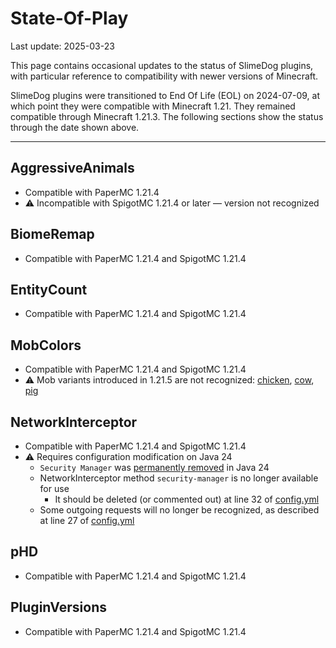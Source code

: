# State-Of-Play
Last update: 2025-03-23

This page contains occasional updates to the status of SlimeDog plugins,
with particular reference to compatibility with newer versions of Minecraft.

SlimeDog plugins were transitioned to End Of Life (EOL) on 2024-07-09,
at which point they were compatible with Minecraft 1.21.
They remained compatible through Minecraft 1.21.3.
The following sections show the status through the date shown above.

-----

## AggressiveAnimals
- Compatible with PaperMC 1.21.4
- ⚠️ Incompatible with SpigotMC 1.21.4 or later &mdash; version not recognized

## BiomeRemap
- Compatible with PaperMC 1.21.4 and SpigotMC 1.21.4

## EntityCount
- Compatible with PaperMC 1.21.4 and SpigotMC 1.21.4

## MobColors
- Compatible with PaperMC 1.21.4 and SpigotMC 1.21.4
- ⚠️ Mob variants introduced in 1.21.5 are not recognized: [chicken](https://minecraft.wiki/w/Chicken#Variants), [cow](https://minecraft.wiki/w/Cow#Variants), [pig](https://minecraft.wiki/w/Pig#Variants)

## NetworkInterceptor
- Compatible with PaperMC 1.21.4 and SpigotMC 1.21.4
- ⚠️ Requires configuration modification on Java 24
  - `Security Manager` was [permanently removed](https://openjdk.org/jeps/486) in Java 24
  - NetworkInterceptor method `security-manager` is no longer available for use
    - It should be deleted (or commented out) at line 32 of [config.yml](https://github.com/SlimeDog/NetworkInterceptor/blob/master/src/main/resources/config.yml)
  - Some outgoing requests will no longer be recognized, as described at line 27 of [config.yml](https://github.com/SlimeDog/NetworkInterceptor/blob/master/src/main/resources/config.yml)

## pHD
- Compatible with PaperMC 1.21.4 and SpigotMC 1.21.4

## PluginVersions
- Compatible with PaperMC 1.21.4 and SpigotMC 1.21.4

